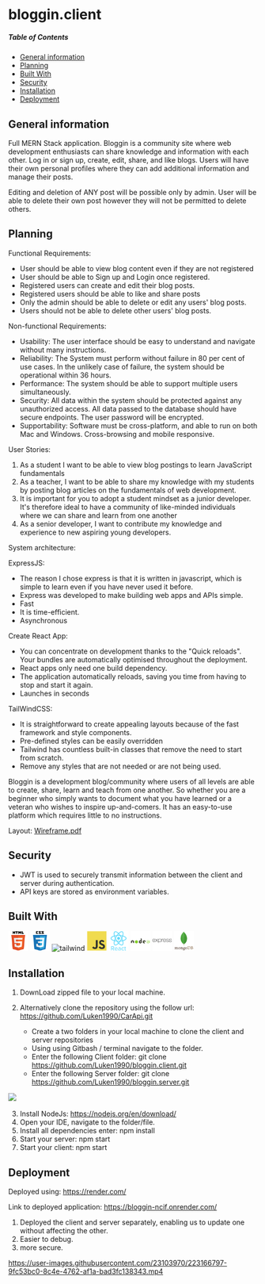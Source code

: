 # bloggin.client



##### Table of Contents  
- [General information](#general-information)
- [Planning](#planning)
- [Built With](#built-with)
- [Security](#security)
- [Installation](#installation)
- [Deployment](#deployment)

## General information

Full MERN Stack application. Bloggin is a community site where web development enthusiasts can share knowledge and information with each other.
Log in or sign up, create, edit, share, and like blogs. Users will have their own personal profiles where they can add additional information and manage their posts. 

Editing and deletion of ANY post will be possible only by admin. User will be able to delete their own post however they will not be permitted to delete others.

## Planning

Functional Requirements:

* User should be able to view blog content even if they are not registered
* User should be able to Sign up and Login once registered.
* Registered users can create and edit their blog posts.
* Registered users should be able to like and share posts
* Only the admin should be able to delete or edit any users' blog posts.
* Users should not be able to delete other users' blog posts.

Non-functional Requirements:

* Usability: The user interface should be easy to understand and navigate without many instructions. 
* Reliability: The System must perform without failure in 80 per cent of use cases. In the unlikely case of failure, the system should be operational within 36 hours. 
* Performance: The system should be able to support multiple users simultaneously.
* Security: All data within the system should be protected against any unauthorized access. All data passed to the database should have secure endpoints. The user password will be encrypted. 
* Supportability:  Software must be cross-platform, and able to run on both Mac and Windows. Cross-browsing and mobile responsive. 

User Stories:

1. As a student I want to be able to view blog postings to learn JavaScript fundamentals
2. As a teacher, I want to be able to share my knowledge with my students by posting blog articles on the fundamentals of web development. 
3. It is important for you to adopt a student mindset as a junior developer. It's therefore ideal to have a community of like-minded individuals where we can share and learn from one another
4. As a senior developer, I want to contribute my knowledge and experience to new aspiring young developers.

System architecture:

ExpressJS:

* The reason I chose express is that it is written in javascript, which is simple to learn even if you have never used it before.
* Express was developed to make building web apps and APIs simple.
* Fast
* It is time-efficient.
* Asynchronous 


Create React App:

* You can concentrate on development thanks to the "Quick reloads". Your bundles are automatically optimised throughout the deployment.
* React apps only need one build dependency.
* The application automatically reloads, saving you time from having to stop and start it again.
* Launches in seconds

TailWindCSS:

* It is straightforward to create appealing layouts because of the fast framework and style components.
* Pre-defined styles can be easily overridden 
* Tailwind has countless built-in classes that remove the need to start from scratch.
* Remove any styles that are not needed or are not being used.

Bloggin is a development blog/community where users of all levels are able to create, share, learn and teach from one another. So whether you are a beginner who simply wants to document what you have learned or a veteran who wishes to inspire up-and-comers. It has an easy-to-use platform which requires little to no instructions. 


Layout: [Wireframe.pdf](https://github.com/Luken1990/bloggin.client/files/10901937/Wireframe.pdf)


## Security
* JWT is used to securely transmit information between the client and server during authentication. 
* API keys are stored as environment variables.


## Built With
<p align="left">
<img src="https://raw.githubusercontent.com/devicons/devicon/master/icons/html5/html5-original-wordmark.svg" alt="html5" width="40" height="40"/>
<img src="https://raw.githubusercontent.com/devicons/devicon/master/icons/css3/css3-original-wordmark.svg" alt="css3" width="40" height="40"/> 
<img src="https://www.vectorlogo.zone/logos/tailwindcss/tailwindcss-icon.svg" alt="tailwind" width="40" height="40"/>
<img src="https://raw.githubusercontent.com/devicons/devicon/master/icons/javascript/javascript-original.svg" alt="javascript" width="40" height="40"/>
<img src="https://raw.githubusercontent.com/devicons/devicon/master/icons/react/react-original-wordmark.svg" alt="react" width="40" height="40"/>
<img src="https://raw.githubusercontent.com/devicons/devicon/master/icons/nodejs/nodejs-original-wordmark.svg" alt="nodejs" width="40" height="40"/> 
<img src="https://raw.githubusercontent.com/devicons/devicon/master/icons/express/express-original-wordmark.svg" alt="express" width="40" height="40"/>
<img src="https://raw.githubusercontent.com/devicons/devicon/master/icons/mongodb/mongodb-original-wordmark.svg" alt="mongodb" width="40" height="40"/>
</p>


## Installation

1. DownLoad zipped file to your local machine.
2. Alternatively clone the repository using the follow url: https://github.com/Luken1990/CarApi.git

   - Create a two folders in your local machine to clone the client and server repositories
   - Using using Gitbash / terminal navigate to the folder.
   - Enter the following Client folder: git clone https://github.com/Luken1990/bloggin.client.git
   - Enter the following Server folder: git clone https://github.com/Luken1990/bloggin.server.git

<img src="https://user-images.githubusercontent.com/23103970/223166424-89204247-9d01-4883-9ae3-bd41bbf81900.png" width="350">

3. Install NodeJs: https://nodejs.org/en/download/
4. Open your IDE, navigate to the folder/file.
5. Install all dependencies enter: npm install
6. Start your server: npm start
7. Start your client: npm start

## Deployment

Deployed using: https://render.com/

Link to deployed application: https://bloggin-ncif.onrender.com/

1. Deployed the client and server separately, enabling us to update one without affecting the other.
2. Easier to debug.
3. more secure.

https://user-images.githubusercontent.com/23103970/223166797-9fc53bc0-8c4e-4762-af1a-bad3fc138343.mp4


